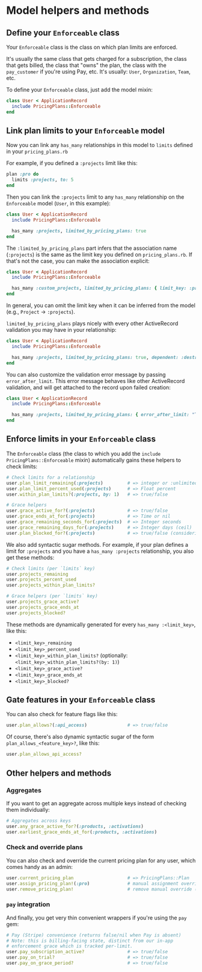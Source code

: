 # Model helpers and methods

## Define your `Enforceable` class

Your `Enforceable` class is the class on which plan limits are enforced.

It's usually the same class that gets charged for a subscription, the class that gets billed, the class that "owns" the plan, the class with the `pay_customer` if you're using Pay, etc. It's usually: `User`, `Organization`, `Team`, etc.

To define your `Enforceable` class, just add the model mixin:

```ruby
class User < ApplicationRecord
  include PricingPlans::Enforceable
end
```

## Link plan limits to your `Enforceable` model

Now you can link any `has_many` relationships in this model to `limits` defined in your `pricing_plans.rb`

For example, if you defined a `:projects` limit like this:

```ruby
plan :pro do
  limits :projects, to: 5
end
```

Then you can link the `:projects` limit to any `has_many` relationship on the `Enforceable` model (`User`, in this example):

```ruby
class User < ApplicationRecord
  include PricingPlans::Enforceable

  has_many :projects, limited_by_pricing_plans: true
end
```

The `:limited_by_pricing_plans` part infers that the association name (`:projects`) is the same as the limit key you defined on `pricing_plans.rb`. If that's not the case, you can make the association explicit:

```ruby
class User < ApplicationRecord
  include PricingPlans::Enforceable

  has_many :custom_projects, limited_by_pricing_plans: { limit_key: :projects }
end
```

In general, you can omit the limit key when it can be inferred from the model (e.g., `Project` → `:projects`).

`limited_by_pricing_plans` plays nicely with every other ActiveRecord validation you may have in your relationship:

```ruby
class User < ApplicationRecord
  include PricingPlans::Enforceable

  has_many :projects, limited_by_pricing_plans: true, dependent: :destroy
end
```

You can also customize the validation error message by passing `error_after_limit`. This error message behaves like other ActiveRecord validation, and will get attached to the record upon failed creation:

```ruby
class User < ApplicationRecord
  include PricingPlans::Enforceable

  has_many :projects, limited_by_pricing_plans: { error_after_limit: "Too many projects!" }, dependent: :destroy
end
```


## Enforce limits in your `Enforceable` class

The `Enforceable` class (the class to which you add the `include PricingPlans::Enforceable` mixin) automatically gains these helpers to check limits:

```ruby
# Check limits for a relationship
user.plan_limit_remaining(:projects)         # => integer or :unlimited
user.plan_limit_percent_used(:projects)      # => Float percent
user.within_plan_limits?(:projects, by: 1)   # => true/false

# Grace helpers
user.grace_active_for?(:projects)            # => true/false
user.grace_ends_at_for(:projects)            # => Time or nil
user.grace_remaining_seconds_for(:projects)  # => Integer seconds
user.grace_remaining_days_for(:projects)     # => Integer days (ceil)
user.plan_blocked_for?(:projects)            # => true/false (considering after_limit policy)
```

We also add syntactic sugar methods. For example, if your plan defines a limit for `:projects` and you have a `has_many :projects` relationship, you also get these methods:

```ruby
# Check limits (per `limits` key)
user.projects_remaining
user.projects_percent_used
user.projects_within_plan_limits?

# Grace helpers (per `limits` key)
user.projects_grace_active?
user.projects_grace_ends_at
user.projects_blocked?
```

These methods are dynamically generated for every `has_many :<limit_key>`, like this:
- `<limit_key>_remaining`
- `<limit_key>_percent_used`
- `<limit_key>_within_plan_limits?` (optionally: `<limit_key>_within_plan_limits?(by: 1)`)
- `<limit_key>_grace_active?`
- `<limit_key>_grace_ends_at`
- `<limit_key>_blocked?`


## Gate features in your `Enforceable` class

You can also check for feature flags like this:

```ruby
user.plan_allows?(:api_access)               # => true/false
```

Of course, there's also dynamic syntactic sugar of the form `plan_allows_<feature_key>?`, like this:

```ruby
user.plan_allows_api_access?
```


## Other helpers and methods

### Aggregates

If you want to get an aggregate across multiple keys instead of checking them individually:
```ruby
# Aggregates across keys
user.any_grace_active_for?(:products, :activations)
user.earliest_grace_ends_at_for(:products, :activations)
```

### Check and override plans

You can also check and override the current pricing plan for any user, which comes handy as an admin:
```ruby
user.current_pricing_plan                    # => PricingPlans::Plan
user.assign_pricing_plan!(:pro)              # manual assignment override
user.remove_pricing_plan!                    # remove manual override (fallback to default)
```

### `pay` integration

And finally, you get very thin convenient wrappers if you're using the `pay` gem:
```ruby
# Pay (Stripe) convenience (returns false/nil when Pay is absent)
# Note: this is billing-facing state, distinct from our in-app
# enforcement grace which is tracked per-limit.
user.pay_subscription_active?                # => true/false
user.pay_on_trial?                           # => true/false
user.pay_on_grace_period?                    # => true/false
```
